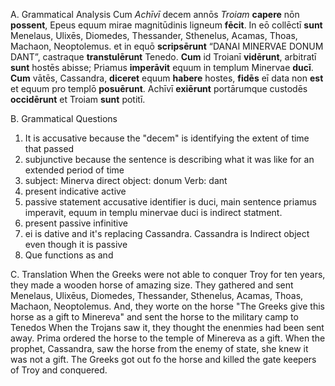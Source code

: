A. Grammatical Analysis 
Cum *Achīvī* decem annōs *Troiam* **capere** nōn **possent**, Epeus equum mirae magnitūdinis ligneum **fēcit**. 
In eō collēctī **sunt** Menelaus, Ulixēs, Diomedes, Thessander, Sthenelus, Acamas, Thoas, Machaon, Neoptolemus. 
et in equō **scripsērunt** “DANAI MINERVAE DONUM DANT”, castraque **transtulērunt** Tenedo.
**Cum** id Troianī **vidērunt**, arbitratī **sunt** hostēs abisse; Priamus **imperāvit** equum in templum Minervae **ducī**. 
**Cum** vātēs, Cassandra, **diceret** equum **habere** hostes, **fidēs** eī data non **est** et equum pro templō **posuērunt**. 
Achīvī **exiērunt** portārumque custodēs **occidērunt** et Troiam **sunt** potitī.

B. Grammatical Questions 
1. It is accusative because the "decem" is identifying the extent of time that passed 
2. subjunctive because the sentence is describing what it was like for an extended period of time 
3. subject: Minerva direct object: donum Verb: dant
4. present indicative active
5. passive statement accusative identifier is duci, main sentence priamus imperavit, equum in templu minervae duci is indirect statment. 
6. present passive infinitive 
7. ei is dative and it's replacing Cassandra. Cassandra is Indirect object even though it is passive 
8. Que functions as and 

C. Translation 
When the Greeks were not able to conquer Troy for ten years, they made a wooden horse of amazing size. 
They gathered and sent Menelaus, Ulixēus, Diomedes, Thessander, Sthenelus, Acamas, Thoas, Machaon, Neoptolemus. 
And, they worte on the horse "The Greeks give this horse as a gift to Minereva" and sent the horse to the military camp to Tenedos 
When the Trojans saw it, they thought the enenmies had been sent away. Prima ordered the horse to the temple of Minereva as a gift. 
When the prophet, Cassandra, saw the horse from the enemy of state, she knew it was not a gift. 
The Greeks got out fo the horse and killed the gate keepers of Troy and conquered. 


